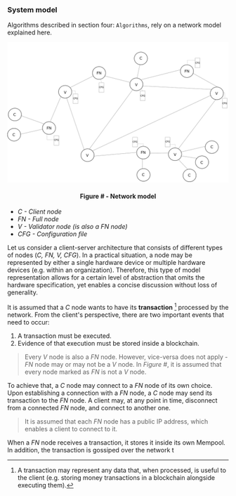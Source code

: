 ### System model

Algorithms described in section four: `Algorithms`, rely on a network model explained here.



![](https://github.com/lukamiletic95/papers/blob/master/images/fig1.png)
<div align='center'> 
	<h4>Figure # - Network model</h4>
</div>

* *C - Client node*
* *FN - Full node*
* *V - Validator node (is also a *FN* node)*
* *CFG - Configuration file*

Let us consider a client-server architecture that consists of different types of nodes (*C, FN, V, CFG*). In a practical situation, a node may be represented by either a single hardware device or multiple hardware devices (e.g. within an organization). Therefore, this type of model representation allows for a certain level of abstraction that omits the hardware specification, yet enables a concise discussion without loss of generality.

It is assumed that a *C* node wants to have its **transaction** [^1] processed by the network. From the client's perspective, there are two important events that need to occur:
1. A transaction must be executed.
2. Evidence of that execution must be stored inside a blockchain.

> Every *V* node is also a *FN* node. However, vice-versa does not apply - *FN* node may or may not be a *V* node. In *Figure #*, it is assumed that every node marked as *FN* is not a *V* node.

To achieve that, a *C* node may connect to a *FN* node of its own choice. Upon establishing a connection with a *FN* node, a *C* node may send its transaction to the *FN* node. A client may, at any point in time, disconnect from a connected *FN* node, and connect to another one.

> It is assumed that each *FN* node has a public IP address, which enables a client to connect to it.

When a *FN* node receives a transaction, it stores it inside its own Mempool. In addition, the transaction is gossiped over the network t

[^1]: A transaction may represent any data that, when processed, is useful to the client (e.g. storing money transactions in a blockchain alongside executing them).


<!--stackedit_data:
eyJoaXN0b3J5IjpbMTEzODQ1ODY5OSwxNzA4MDUwNTksLTQ0MD
Y1ODU4OCwtMTIxNjM4Nzk2NCw4MzU1OTYyMDAsMzE0MzUxNTQw
LDE2OTQ0NjAyNjcsNTI3ODI0OTU2LC05MTA1NDc1NzAsNjAwNT
Y4OTYxLC0xMDU4NjE5MDczLDQ3MjEwNDk5MywxMTE1ODczNzMz
LC0xMTA3Mzc4NjAwLDQ3MDg3NjYzLC0xMjM4MDk1Mzk2LDk2MD
EwNDM4OF19
-->